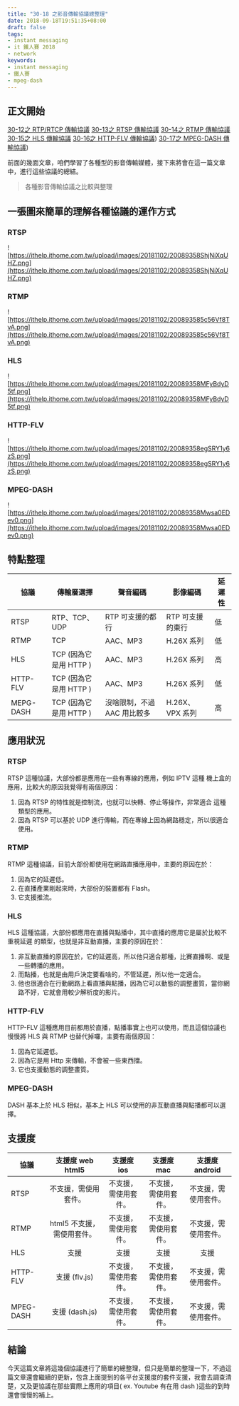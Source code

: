 ```yaml
---
title: "30-18 之影音傳輸協議總整理"
date: 2018-09-18T19:51:35+08:00
draft: false
tags: 
- instant messaging   
- it 鐵人賽 2018
- network
keywords:
- instant messaging 
- 鐵人賽
- mpeg-dash
---
```


## 正文開始

[30-12之 RTP/RTCP 傳輸協議](https://mark-lin.com/posts/20180912/) 
[30-13之 RTSP 傳輸協議](https://mark-lin.com/posts/20180913/)
[30-14之 RTMP 傳輸協議](https://mark-lin.com/posts/20180914/)
[30-15之 HLS 傳輸協議](https://mark-lin.com/posts/20180915/) 
[30-16之 HTTP-FLV 傳輸協議](https://mark-lin.com/posts/20180916/))
[30-17之 MPEG-DASH 傳輸協議](https://mark-lin.com/posts/20180917/))

前面的幾面文章，咱們學習了各種型的影音傳輸媒體，接下來將會在這一篇文章中，進行這些協議的總結。

> 各種影音傳輸協議之比較與整理

## 一張圖來簡單的理解各種協議的運作方式

### RTSP
![https://ithelp.ithome.com.tw/upload/images/20181102/20089358ShjNiXqUHZ.png](https://ithelp.ithome.com.tw/upload/images/20181102/20089358ShjNiXqUHZ.png)

### RTMP
![https://ithelp.ithome.com.tw/upload/images/20181102/200893585c56Vf8TvA.png](https://ithelp.ithome.com.tw/upload/images/20181102/200893585c56Vf8TvA.png)

### HLS
![https://ithelp.ithome.com.tw/upload/images/20181102/20089358MFyBdyD5tf.png](https://ithelp.ithome.com.tw/upload/images/20181102/20089358MFyBdyD5tf.png)

### HTTP-FLV
![https://ithelp.ithome.com.tw/upload/images/20181102/20089358egSRY1y6zS.png](https://ithelp.ithome.com.tw/upload/images/20181102/20089358egSRY1y6zS.png)

### MPEG-DASH
![https://ithelp.ithome.com.tw/upload/images/20181102/20089358Mwsa0EDev0.png](https://ithelp.ithome.com.tw/upload/images/20181102/20089358Mwsa0EDev0.png)

## 特點整理

| 協議      | 傳輸層選擇             | 聲音編碼                    | 影像編碼         | 延遲性 |
|-----------|------------------------|-----------------------------|------------------|--------|
| RTSP      | RTP、TCP、UDP                    | RTP 可支援的都行            | RTP 可支援的東行 | 低     |
| RTMP      | TCP                    | AAC、MP3                    | H.26X 系列       | 低     |
| HLS       | TCP (因為它是用 HTTP ) | AAC、MP3                    | H.26X 系列       | 高     |
| HTTP-FLV  | TCP (因為它是用 HTTP ) | AAC、MP3                    | H.26X 系列       | 低     |
| MEPG-DASH | TCP (因為它是用 HTTP ) | 沒啥限制，不過 AAC 用比較多 | H.26X、VPX 系列  | 高     |

## 應用狀況

### RTSP
RTSP 這種協議，大部份都是應用在一些有專線的應用，例如 IPTV 這種 機上盒的應用，比較大的原因我覺得有兩個原因：

1. 因為 RTSP 的特性就是控制流，也就可以快轉、停止等操作，非常適合 這種類型的應用。  
2. 因為 RTSP 可以基於 UDP 進行傳輸，而在專線上因為網路穩定，所以很適合使用。

### RTMP
RTMP 這種協議，目前大部份都使用在網路直播應用中，主要的原因在於：

1. 因為它的延遲低。 
2. 在直播產業剛起來時，大部份的裝置都有 Flash。 
3. 它支援推流。

### HLS
HLS 這種協議，大部份都應用在直播與點播中，其中直播的應用它是屬於比較不重視延遲 的類型，也就是非互動直播，主要的原因在於：

1. 非互動直播的原因在於，它的延遲高，所以他只適合那種，比賽直播啊、或是一些轉播的應用。
2. 而點播，也就是由用戶決定要看啥的，不管延遲，所以他一定適合。
3. 他也很適合在行動網路上看直播與點播，因為它可以動態的調整畫質，當你網路不好，它就會用較少解析度的影片。

### HTTP-FLV
HTTP-FLV 這種應用目前都用於直播，點播事實上也可以使用，而且這個協議也慢慢將 HLS 與 RTMP 也替代掉囉，主要有兩個原因：

1. 因為它延遲低。 
2. 因為它是用 Http 來傳輸，不會被一些東西擋。 
3. 它也支援動態的調整畫質。

### MPEG-DASH
DASH 基本上於 HLS 相似，基本上 HLS 可以使用的非互動直播與點播都可以選擇。

## 支援度

| 協議      |      支援度 web html5      |      支援度 ios      |      支援度 mac      |    支援度 android    |
|-----------|:--------------------------:|:--------------------:|:--------------------:|:--------------------:|
| RTSP      | 不支援，需使用套件。       | 不支援，需使用套件。 | 不支援，需使用套件。 | 不支援，需使用套件。 |
| RTMP      | html5 不支援，需使用套件。 | 不支援，需使用套件。 | 不支援，需使用套件。 | 不支援，需使用套件。 |
| HLS       | 支援                       | 支援                 | 支援                 | 支援                 |
| HTTP-FLV  | 支援 (flv.js)              | 不支援，需使用套件。 | 不支援，需使用套件。 | 不支援，需使用套件。 |
| MPEG-DASH | 支援 (dash.js)             | 不支援，需使用套件。 | 不支援，需使用套件。 | 不支援，需使用套件。 |

## 結論

今天這篇文章將這幾個協議進行了簡單的總整理，但只是簡單的整理一下，不過這篇文章還會繼續的更新，包含上面提到的各平台支援度的套件支援，我會去調查清楚，又及更協議在那些實際上應用的項目( ex. Youtube 有在用 dash )這些的到時還會慢慢的補上。



